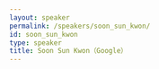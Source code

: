 ```yaml
---
layout: speaker
permalink: /speakers/soon_sun_kwon/
id: soon_sun_kwon
type: speaker
title: Soon Sun Kwon（Google）
---
```

